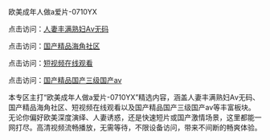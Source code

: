 欧美成年人做a爱片-0710YX

点击访问：<a href="https://heiliaowt0d7p.pages.dev">人妻丰满熟妇Aⅴ无码</a>

点击访问：<a href="https://heiliaoga6s9v.pages.dev">国产精品海角社区</a>

点击访问：<a href="https://heiliaoow5kzm.pages.dev">短视频在线观看</a>

点击访问：<a href="https://heiliao2dmwwy.pages.dev">国产精品国产三级国产aⅴ</a>

本专区主打“欧美成年人做a爱片-0710YX”精选内容，涵盖人妻丰满熟妇Aⅴ无码、国产精品海角社区、短视频在线观看以及国产精品国产三级国产aⅴ等丰富板块。无论你偏好欧美深度演绎、人妻诱惑，还是快速短片或国产激情场景，这里都能一网打尽。高清视频流畅播放，无需等待，不限设备访问，带来不间断的畅爽体验。

<span style="display:none;">[Canonical link](https://github.com/tam20250710/so42)</span>
